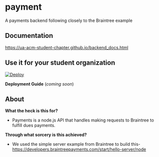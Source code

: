 # payment
A payments backend following closely to the Braintree example

## Documentation
https://ua-acm-student-chapter.github.io/backend_docs.html

## Use it for your student organization
[![Deploy](https://www.herokucdn.com/deploy/button.svg)](https://heroku.com/deploy)

__Deployment Guide__ (*coming soon*)

## About
**What the heck is this for?**

* Payments is a node.js API that handles making requests to Braintree to fulfill dues payments.

**Through what sorcery is this achieved?**

* We used the simple server example from Braintree to build this- https://developers.braintreepayments.com/start/hello-server/node
